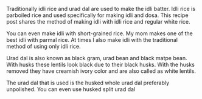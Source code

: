 Traditionally idli rice and urad dal are used to make the idli batter. Idli rice is parboiled rice and used specifically for making idli and dosa. This recipe post shares the method of making idli with idli rice and regular white rice.

You can even make idli with short-grained rice. My mom makes one of the best idli with parmal rice. At times I also make idli with the traditional method of using only idli rice.

Urad dal is also known as black gram, urad bean and black matpe bean. With husks these lentils look black due to their black husks. With the husks removed they have creamish ivory color and are also called as white lentils.

The urad dal that is used is the husked whole urad dal preferably unpolished. You can even use husked split urad dal
